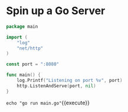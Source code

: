 # Spin up a Go Server

```go
package main

import (
	"log"
	"net/http"
)

const port = ":8080"

func main() {
	log.Printf("Listening on port %v", port)
	http.ListenAndServe(port, nil)
}
```

`echo "go run main.go"`{{execute}}
